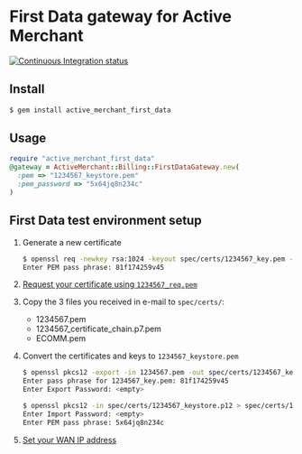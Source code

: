 First Data gateway for Active Merchant
======================================

[![Continuous Integration status](https://secure.travis-ci.org/ebeigarts/active_merchant_first_data.png)](http://travis-ci.org/ebeigarts/active_merchant_first_data)

## Install

```bash
$ gem install active_merchant_first_data
```

## Usage

```ruby
require "active_merchant_first_data"
@gateway = ActiveMerchant::Billing::FirstDataGateway.new(
  :pem => "1234567_keystore.pem"
  :pem_password => "5x64jq8n234c"
)
```

## First Data test environment setup

1. Generate a new certificate

    ```bash
    $ openssl req -newkey rsa:1024 -keyout spec/certs/1234567_key.pem -out spec/certs/1234567_req.pem -subj "/C=lv/O=example.com/CN=1234567" -outform PEM
    Enter PEM pass phrase: 81f174259v45
    ```

2. [Request your certificate using `1234567_req.pem`](https://secureshop-test.firstdata.lv/report/keystore_.do)

3. Copy the 3 files you received in e-mail to `spec/certs/`:

    * 1234567.pem
    * 1234567_certificate_chain.p7.pem
    * ECOMM.pem

4. Convert the certificates and keys to `1234567_keystore.pem`

    ```bash
    $ openssl pkcs12 -export -in 1234567.pem -out spec/certs/1234567_keystore.p12 -certfile spec/certs/ECOMM.pem -inkey spec/certs/1234567_key.pem
    Enter pass phrase for 1234567_key.pem: 81f174259v45
    Enter Export Password: <empty>
    ```

    ```bash
    $ openssl pkcs12 -in spec/certs/1234567_keystore.p12 > spec/certs/1234567_keystore.pem
    Enter Import Password: <empty>
    Enter PEM pass phrase: 5x64jq8n234c
    ```

5. [Set your WAN IP address](https://secureshop-test.firstdata.lv/report/merchantlist.do)

